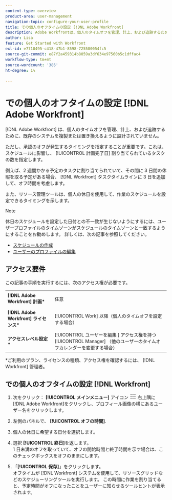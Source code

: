 ```yaml
---
content-type: overview
product-area: user-management
navigation-topic: configure-your-user-profile
title: での個人のオフタイムの設定 [!DNL Adobe Workfront]
description: Adobe Workfrontは、個人のタイムオフを管理、計上、および追跡するために、既存のシステムを複製または置き換えるように設計されていません。 ただし、承認のオフが発生するタイミングを指定することが重要です。承認のオフは、スケジュールに影響し、割り当てられているタスクの計画完了日に影響を与えるからです。
author: Lisa
feature: Get Started with Workfront
exl-id: e7710495-c418-47b1-8598-725580054fc5
source-git-commit: e87f2a459314b8059a3df634e97560b5c1dffac4
workflow-type: tm+mt
source-wordcount: '385'
ht-degree: 1%

---
```


# での個人のオフタイムの設定 [!DNL Adobe Workfront]

[!DNL Adobe Workfront] は、個人のタイムオフを管理、計上、および追跡するために、既存のシステムを複製または置き換えるように設計されていません。

ただし、承認のオフが発生するタイミングを指定することが重要です。これは、スケジュールに影響し、 [!UICONTROL 計画完了日] 割り当てられているタスクの数を指定します。

例えば、2 週間かかる予定のタスクに割り当てられていて、その間に 3 日間の休暇を取る予定がある場合、 [!DNL Workfront] タスクタイムラインに 3 日を追加して、オフ時間を考慮します。

また、リソース管理ツールは、個人の休日を使用して、作業のスケジュールを設定できるタイミングを示します。

>[!NOTE]
>
>休日のスケジュールを設定した日付との不一致が生じないようにするには、ユーザープロファイルのタイムゾーンがスケジュールのタイムゾーンと一致するようにすることをお勧めします。 詳しくは、次の記事を参照してください。
>
>* [スケジュールの作成](../../../administration-and-setup/set-up-workfront/configure-timesheets-schedules/create-schedules.md)
>* [ユーザーのプロファイルの編集](../../../administration-and-setup/add-users/create-and-manage-users/edit-a-users-profile.md)
>




## アクセス要件

この記事の手順を実行するには、次のアクセス権が必要です。

<table style="table-layout:auto"> 
 <col> 
 </col> 
 <col> 
 </col> 
 <tbody> 
  <tr> 
   <td role="rowheader"><strong>[!DNL Adobe Workfront] 計画*</strong></td> 
   <td> <p>任意</p> </td> 
  </tr> 
  <tr> 
   <td role="rowheader"><strong>[!DNL Adobe Workfront] ライセンス*</strong></td> 
   <td> <p>[!UICONTROL Work] 以降（個人のタイムオフを設定する場合）</p> </td> 
  </tr> 
  <tr> 
   <td role="rowheader"><strong>アクセスレベル設定*</strong></td> 
   <td>[!UICONTROL ユーザーを編集 ] アクセス権を持つ [!UICONTROL Manager] （他のユーザーのタイムオフカレンダーを変更する場合）</td> 
  </tr> 
 </tbody> 
</table>

&#42;ご利用のプラン、ライセンスの種類、アクセス権を確認するには、 [!DNL Workfront] 管理者。

## での個人のオフタイムの設定 [!DNL Workfront]

1. 次をクリック： **[!UICONTROL メインメニュー]** アイコン ![](assets/main-menu-icon.png) 右上隅に [!DNL Adobe Workfront]をクリックし、プロフィール画像の横にあるユーザー名をクリックします。

1. 左側のパネルで、 **[!UICONTROL オフの時間]**.
1. 個人の休日に希望する日付を選択します。
1. 選択 **[!UICONTROL 終日]**&#x200B;を返します。\
   1 日未満のオフを取っていて、オフの開始時間と終了時間を示す場合は、このチェックボックスをオフのままにします。

1. 「**[!UICONTROL 保存]**」をクリックします。\
   オフタイムが [!DNL Workfront] システムを使用して、リソースグリッドなどのスケジューリングツールを実行します。 この時間に作業を割り当てると、予定時間がオフになったことをユーザーに知らせるツールヒントが表示されます。
